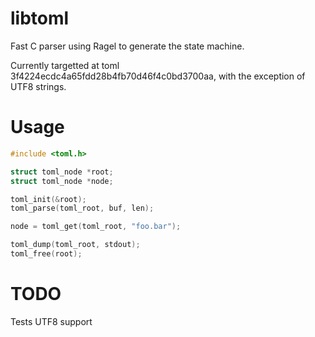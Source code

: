 libtoml
=======

Fast C parser using Ragel to generate the state machine.

Currently targetted at toml 3f4224ecdc4a65fdd28b4fb70d46f4c0bd3700aa, with the exception of UTF8 strings.

Usage
=====

```c
#include <toml.h>

struct toml_node *root;
struct toml_node *node;

toml_init(&root);
toml_parse(toml_root, buf, len);

node = toml_get(toml_root, "foo.bar");

toml_dump(toml_root, stdout);
toml_free(root);
```

TODO
====

Tests
UTF8 support
